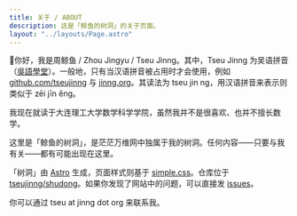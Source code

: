 ```yaml
---
title: 关于 / ABOUT
description: 这是「鲸鱼的树洞」的关于页面。
layout: "../layouts/Page.astro"
---
```


👋你好，我是周鲸鱼 / Zhou Jingyu / Tseu Jinng。其中，Tseu Jinng 为吴语拼音（[吳語學堂](https://www.wugniu.com/)）。一般地，只有当汉语拼音被占用时才会使用，例如 [github.com/tseujinng](https://github.com/tseujinng) 与 [jinng.org](https://jinng.org)。其读法为 tseu jin ng，用汉语拼音来表示则类似于 zēi jīn ěng。

我现在就读于大连理工大学数学科学学院，虽然我并不是很喜欢、也并不擅长数学。

这里是「鲸鱼的树洞」，是茫茫万维网中独属于我的树洞。任何内容——只要与我有关——都有可能出现在这里。

「树洞」由 [Astro](https://astro.build/) 生成，页面样式则基于 [simple.css](https://simplecss.org/)。仓库位于 [tseujinng/shudong](https://github.com/tseujinng/shudong)。如果你发现了网站中的问题，可以直接发 [issues](https://github.com/tseujinng/shudong/issues)。

你可以通过 tseu at jinng dot org 来联系我。